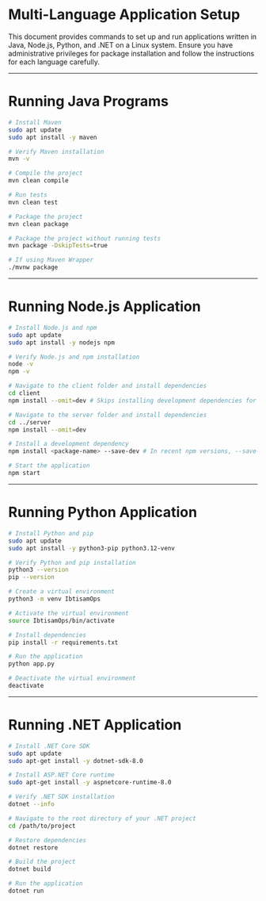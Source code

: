 # Multi-Language Application Setup

This document provides commands to set up and run applications written in Java, Node.js, Python, and .NET on a Linux system. Ensure you have administrative privileges for package installation and follow the instructions for each language carefully.

---

# Running Java Programs
```bash
# Install Maven
sudo apt update
sudo apt install -y maven

# Verify Maven installation
mvn -v

# Compile the project
mvn clean compile

# Run tests
mvn clean test

# Package the project
mvn clean package

# Package the project without running tests
mvn package -DskipTests=true

# If using Maven Wrapper
./mvnw package
```

---

# Running Node.js Application
```bash
# Install Node.js and npm
sudo apt update
sudo apt install -y nodejs npm

# Verify Node.js and npm installation
node -v
npm -v

# Navigate to the client folder and install dependencies
cd client
npm install --omit=dev # Skips installing development dependencies for production setup

# Navigate to the server folder and install dependencies
cd ../server
npm install --omit=dev

# Install a development dependency
npm install <package-name> --save-dev # In recent npm versions, --save-dev is optional

# Start the application
npm start
```

---

# Running Python Application
```bash
# Install Python and pip
sudo apt update
sudo apt install -y python3-pip python3.12-venv

# Verify Python and pip installation
python3 --version
pip --version

# Create a virtual environment
python3 -m venv IbtisamOps

# Activate the virtual environment
source IbtisamOps/bin/activate

# Install dependencies
pip install -r requirements.txt

# Run the application
python app.py

# Deactivate the virtual environment
deactivate
```

---

# Running .NET Application
```bash
# Install .NET Core SDK
sudo apt update
sudo apt-get install -y dotnet-sdk-8.0

# Install ASP.NET Core runtime
sudo apt-get install -y aspnetcore-runtime-8.0

# Verify .NET SDK installation
dotnet --info

# Navigate to the root directory of your .NET project
cd /path/to/project

# Restore dependencies
dotnet restore

# Build the project
dotnet build

# Run the application
dotnet run
```


